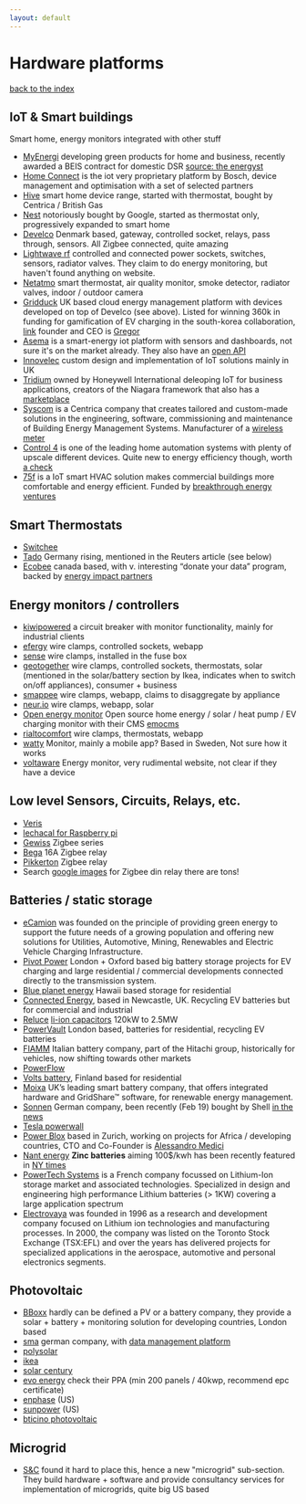 ```yaml
---
layout: default
---
```


# Hardware platforms

[back to the index](./)

## IoT & Smart buildings

Smart home, energy monitors integrated with other stuff

- [MyEnergi](https://myenergi.uk/about-us/) developing green products for home and business, recently awarded a BEIS contract for domestic DSR [source: the energyst](https://theenergyst.com/domestic-demand-side-response-8-6m-competition-winners-announced/)
- [Home Connect](https://www.home-connect.com/global/connected-partners/energy_management) is the iot very proprietary platform by Bosch, device management and optimisation with a set of selected partners
- [Hive](https://www.hivehome.com/) smart home device range, started with thermostat, bought by Centrica / British Gas
- [Nest](https://nest.com/uk/) notoriously bought by Google, started as thermostat only, progressively expanded to smart home
- [Develco](https://www.develcoproducts.com/products/) Denmark based, gateway, controlled socket, relays, pass through, sensors. All Zigbee connected, quite amazing
- [Lightwave rf](https://lightwaverf.com/) controlled and connected power sockets, switches, sensors, radiator valves. They claim to do energy monitoring, but haven't found anything on website.
- [Netatmo](https://www.netatmo.com/en-us) smart thermostat, air quality monitor, smoke detector, radiator valves, indoor / outdoor camera
- [Gridduck](https://gridduck.com/#main) UK based cloud energy management platform with devices developed on top of Develco (see above). Listed for winning 360k in funding for gamification of EV charging in the south-korea collaboration, [link](https://www.gov.uk/guidance/funding-for-innovative-smart-energy-systems) founder and CEO is [Gregor](https://www.linkedin.com/in/gregor-hoefter-8bb77/)
- [Asema](https://iot.asema.com/iotc/) is a smart-energy iot platform with sensors and dashboards, not sure it's on the market already. They also have an [open API](http://www.smart-api.io/)
- [Innovelec](https://www.innovelec.co.uk/products/) custom design and implementation of IoT solutions mainly in UK
- [Tridium](https://www.tridium.com/) owned by Honeywell International deleoping IoT for business applications, creators of the Niagara framework that also has a [marketplace](https://www.niagaramarketplace.com/marketplace_home)
-  [Syscom](https://syscombms.com/about/) is a Centrica company that creates tailored and custom-made solutions in the engineering, software, commissioning and maintenance of Building Energy Management Systems. Manufacturer of a [wireless meter](https://syscombms.com/wireless-metering/)
- [Control 4](https://www.control4.com/) is one of the leading home automation systems with plenty of upscale different devices. Quite new to energy efficiency though, worth [a check](https://www.control4.com/blog/456/energyefficient-home-controls-lighting-and-solar-with-a-hightech-twist)
- [75f](https://www.75f.io/about) is a IoT smart HVAC solution makes commercial buildings more comfortable and energy efficient. Funded by [breakthrough energy ventures](https://www.gatesnotes.com/Energy/Buildings-are-good-for-people-and-bad-for-the-climate)

## Smart Thermostats

- [Switchee](http://switchee.co/)
- [Tado](https://www.tado.com/) Germany rising, mentioned in the Reuters article (see below)
- [Ecobee](https://www.ecobee.com/) canada based, with v. interesting “donate your data” program, backed by [energy impact partners](https://www.energyimpactpartners.com/)

## Energy monitors / controllers

- [kiwipowered](https://www.kiwipowered.com/products/fruit/) a circuit breaker with monitor functionality, mainly for industrial clients
- [efergy](https://efergy.com/) wire clamps, controlled sockets, webapp
- [sense](https://sense.com/) wire clamps, installed in the fuse box
- [geotogether](https://www.geotogether.com/) wire clamps, controlled sockets, thermostats, solar (mentioned in the solar/battery section by Ikea, indicates when to switch on/off appliances), consumer + business
- [smappee](https://www.smappee.com/) wire clamps, webapp, claims to disaggregate by appliance
- [neur.io](https://www.neur.io/) wire clamps, webapp, solar
- [Open energy monitor](https://guide.openenergymonitor.org/applications/home-energy/) Open source home energy / solar / heat pump / EV charging monitor with their CMS [emocms](https://emoncms.org/)
- [rialtocomfort](https://www.rialtocomfort.com/) wire clamps, thermostats, webapp
- [watty](https://watty.io/order) Monitor, mainly a mobile app? Based in Sweden, Not sure how it works
- [voltaware](https://www.voltaware.com/how-it-works) Energy monitor, very rudimental website, not clear if they have a device

## Low level Sensors, Circuits, Relays, etc.

- [Veris](https://www.veris.com/Category/Current-spcMonitoring.aspx)
- [lechacal for Raspberry pi](http://lechacal.com/wiki/index.php/Raspberrypi_Current_and_Temperature_Sensor_Adaptor)
- [Gewiss](https://www.gewiss.com/ww/en/products/experience-catalogue/catalogs/series/domotics/wireless-devices-Zigbee) Zigbee series
- [Bega](https://www.bega.com/en/products/Zigbee-control-modules-71021/) 16A Zigbee relay
- [Pikkerton](https://www.pikkerton.com/_objects/1/16.htm) Zigbee relay
- Search [google images](https://www.google.co.uk/search?q=Zigbee+din+relay) for Zigbee din relay there are tons!

## Batteries / static storage

- [eCamion](https://www.ecamion.com/company/) was founded on the principle of providing green energy to support the future needs of a growing population and offering new solutions for Utilities, Automotive, Mining, Renewables and Electric Vehicle Charging Infrastructure.
- [Pivot Power](https://www.pivot-power.co.uk/#) London + Oxford based big battery storage projects for EV charging and large residential / commercial developments connected directly to the transmission system.
- [Blue planet energy](https://blueplanetenergy.com/) Hawaii based storage for residential
- [Connected Energy](https://www.c-e-int.com/), based in Newcastle, UK. Recycling EV batteries but for commercial and industrial
- [Reluce](http://reluce.com/#) [li-ion capacitors](https://en.wikipedia.org/wiki/Lithium-ion_capacitor) 120kW to 2.5MW
- [PowerVault](https://www.powervault.co.uk/) London based, batteries for residential, recycling EV batteries
- [FIAMM](https://www.fiamm.com/en/europe/) Italian battery company, part of the Hitachi group, historically for vehicles, now shifting towards other markets
- [PowerFlow](https://www.powerflowenergy.com/)
- [Volts battery](https://voltsbattery.com/), Finland based for residential
- [Moixa](https://www.moixa.com/) UK’s leading smart battery company, that offers integrated hardware and GridShare™ software, for renewable energy management.
- [Sonnen](https://sonnen-batterie.com/en-us/start) German company, been recently (Feb 19) bought by Shell [in the news](https://edition.cnn.com/2019/02/15/tech/shell-sonnen-home-batteries/index.html)
- [Tesla powerwall](https://www.tesla.com/en_GB/powerwall)
- [Power Blox](https://www.power-blox.com/) based in Zurich, working on projects for Africa / developing countries, CTO and Co-Founder is [Alessandro Medici](https://www.linkedin.com/in/alessandro-medici-90a91030/)
- [Nant energy](https://nantenergy.com/company/) **Zinc batteries** aiming 100$/kwh has been recently featured in [NY times](https://www.nytimes.com/2018/09/26/business/energy-environment/zinc-battery-solar-power.html)
- [PowerTech Systems](https://www.powertechsystems.eu/home/about-us/) is a French company focussed on Lithium-Ion storage market and associated technologies. Specialized in design and engineering high performance Lithium batteries (> 1KW) covering a large application spectrum
- [Electrovaya](http://electrovaya.com/battery-products/) was founded in 1996 as a research and development company focused on Lithium ion technologies and manufacturing processes. In 2000, the company was listed on the Toronto Stock Exchange (TSX:EFL) and over the years has delivered projects for specialized applications in the aerospace, automotive and personal electronics segments.

## Photovoltaic

- [BBoxx](https://www.bboxx.co.uk/) hardly can be defined a PV or a battery company, they provide a solar + battery + monitoring solution for developing countries, London based
- [sma](https://www.sma-uk.com/) german company, with [data management platform](https://www.sma.de/en/products/monitoring-control/data-manager-m.html)
- [polysolar](http://www.polysolar.co.uk/)
- [ikea](https://www.ikea.com/gb/en/ikea/solar-panels/)
- [solar century](https://www.solarcentury.com/)
- [evo energy](https://www.evoenergy.co.uk/services/power-purchase-agreement/) check their PPA (min 200 panels / 40kwp, recommend epc certificate)
- [enphase](https://enphase.com/en-us) (US)
- [sunpower](https://us.sunpower.com/) (US)
- [bticino photovoltaic](https://www.bticino.com/products-catalogue/photovoltaic-systems-string-boxes-circuit-breakers-and-fuses/)

## Microgrid

- [S&C](https://www.sandc.com/en/company/what-we-do/) found it hard to place this, hence a new "microgrid" sub-section. They build hardware + software and provide consultancy services for implementation of microgrids, quite big US based
